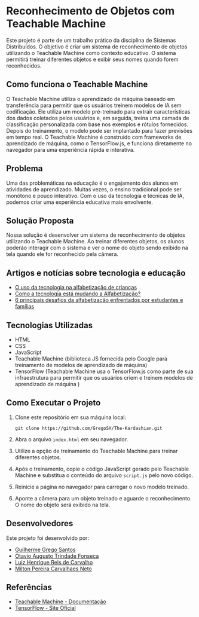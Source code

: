 # Reconhecimento de Objetos com Teachable Machine

Este projeto é parte de um trabalho prático da disciplina de Sistemas Distribuídos. O objetivo é criar um sistema de reconhecimento de objetos utilizando o Teachable Machine como contexto educativo. O sistema permitirá treinar diferentes objetos e exibir seus nomes quando forem reconhecidos.

## Como funciona o Teachable Machine

O Teachable Machine utiliza o aprendizado de máquina baseado em transferência para permitir que os usuários treinem modelos de IA sem codificação. Ele utiliza um modelo pré-treinado para extrair características dos dados coletados pelos usuários e, em seguida, treina uma camada de classificação personalizada com base nos exemplos e rótulos fornecidos. Depois do treinamento, o modelo pode ser implantado para fazer previsões em tempo real. O Teachable Machine é construído com frameworks de aprendizado de máquina, como o TensorFlow.js, e funciona diretamente no navegador para uma experiência rápida e interativa.

## Problema

Uma das problemáticas na educação é o engajamento dos alunos em atividades de aprendizado. Muitas vezes, o ensino tradicional pode ser monótono e pouco interativo. Com o uso da tecnologia e técnicas de IA, podemos criar uma experiência educativa mais envolvente.

## Solução Proposta

Nossa solução é desenvolver um sistema de reconhecimento de objetos utilizando o Teachable Machine. Ao treinar diferentes objetos, os alunos poderão interagir com o sistema e ver o nome do objeto sendo exibido na tela quando ele for reconhecido pela câmera.
    
## Artigos e notícias sobre tecnologia e educação
- [O uso da tecnologia na alfabetização de crianças](https://www.lume.ufrgs.br/bitstream/handle/10183/133993/000979696.pdf?sequenc)
- [Como a tecnologia está mudando a Alfabetização?](https://novaescola.org.br/conteudo/18353/como-a-tecnologia-esta-mudando-a-alfabetizacao)
- [6 principais desafios da alfabetização enfrentados por estudantes e famílias](https://escoladainteligencia.com.br/blog/desafios-da-alfabetizacao/)


## Tecnologias Utilizadas

- HTML
- CSS
- JavaScript
- Teachable Machine (biblioteca JS fornecida pelo Google para treinamento de modelos de aprendizado de máquina)
- TensorFlow (Teachable Machine usa o TensorFlow.js como parte de sua infraestrutura para permitir que os usuários criem e treinem modelos de aprendizado de máquina )  

## Como Executar o Projeto

1. Clone este repositório em sua máquina local:

    `git clone https://github.com/GregoSX/The-Kardashian.git`


2. Abra o arquivo `index.html` em seu navegador.

3. Utilize a opção de treinamento do Teachable Machine para treinar diferentes objetos.

4. Após o treinamento, copie o código JavaScript gerado pelo Teachable Machine e substitua o conteúdo do arquivo `script.js` pelo novo código.

5. Reinicie a página no navegador para carregar o novo modelo treinado.

6. Aponte a câmera para um objeto treinado e aguarde o reconhecimento. O nome do objeto será exibido na tela.

## Desenvolvedores
Este projeto foi desenvolvido por:

- [Guilherme Grego Santos](https://github.com/GregoSX)
- [Otavio Augusto Trindade Fonseca](https://github.com/ootaviofonseca)
- [Luiz Henrique Reis de Carvalho](https://github.com/Luiziki)
- [Milton Pereira Carvalhaes Neto](https://github.com/notlimneto)

## Referências

- [Teachable Machine - Documentação](https://teachablemachine.withgoogle.com/)
- [TensorFlow - Site Oficial](https://www.tensorflow.org/?hl=pt-br)
